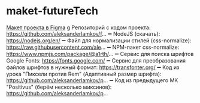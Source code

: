 # maket-futureTech

[Макет проекта в Figma](https://www.youtube.com/redirect?event=video_description&redir_token=QUFFLUhqbEcxNFhUSG1VLTV4bk1KSVNhTkw2WnBnOHpmQXxBQ3Jtc0ttS18xUXFNVmNnVzYweVBNMGVPMnhxTFlPXzVCOFpzbHZlTlU1RHlUNTZ0OFlUN28wOGxBbzRaQ0xVN1cyOTE3MzFvRTRQbnJPQ1dIODIydHhnbzNuaGxZVVBmVUJqVlcwUkMzS3c2LTBSN3ZwQnYyaw&q=https%3A%2F%2Fwww.figma.com%2Fdesign%2FYzTDRV7OaSoeCUBNYaoCZV&v=hkYzqTKnSIg)
g
Репозиторий с кодом проекта: https://github.com/aleksanderlamkov/f...
➖ NodeJS (скачать): https://nodejs.org/en/
➖ Файл для нормализации стилей (css-normalize): https://raw.githubusercontent.com/ale...
➖ NPM-пакет css-normalize: https://www.npmjs.com/package/@a1rth/...
➖ Сервис для поиска шрифтов Google Fonts: https://fonts.google.com/
➖ Сервис для преобразования файлов шрифтов в нужный формат: https://transfonter.org/
➖ Код из урока "Пиксели против Rem" (Адаптивный размер шрифта): https://github.com/aleksanderlamkov/p...
➖ Код из предыдущего МК "Positivus" (берём несколько миксинов): https://github.com/aleksanderlamkov/p...
